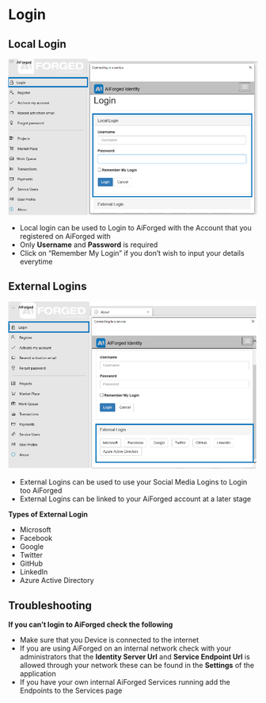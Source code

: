 # Login

## Local Login

![](/assets/2.png)

* Local login can be used to Login to AiForged with the Account that you registered on AiForged with
* Only **Username** and **Password** is required
* Click on “Remember My Login” if you don’t wish to input your details everytime

## External Logins

![](/assets/3.png)

* External Logins can be used to use your Social Media Logins to Login too AiForged
* External Logins can be linked to your AiForged account at a later stage

**Types of External Login**

* Microsoft
* Facebook
* Google
* Twitter
* GitHub
* LinkedIn
* Azure Active Directory

## Troubleshooting

**If you can’t login to AiForged check the following**

* Make sure that you Device is connected to the internet
* If you are using AiForged on an internal network check with your administrators that the **Identity Server Url** and **Service Endpoint Url** is allowed through your network these can be found in the **Settings** of the application
* If you have your own internal AiForged Services running add the Endpoints to the Services page

